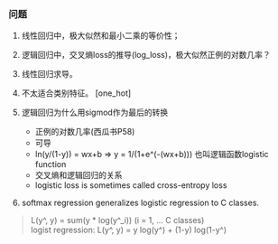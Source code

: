 ### 问题

1. 线性回归中，极大似然和最小二乘的等价性；

2. 逻辑回归中，交叉熵loss的推导(log_loss)，极大似然正例的对数几率？

3. 线性回归求导。

4. 不太适合类别特征。 [one_hot]

5. 逻辑回归为什么用sigmod作为最后的转换
    - 正例的对数几率(西瓜书P58)
    - 可导
    - ln(y/(1-y)) = wx+b    =>  y = 1/(1+e^(-(wx+b))) 也叫逻辑函数logistic function
    - 交叉熵和逻辑回归的关系
    - logistic loss is sometimes called cross-entropy loss
    
6. softmax regression generalizes logistic regression to C classes.
> L(y^, y) = sum(y * log(y^_i)) (i = 1, ... C classes) <br/>
logist regression: L(y^, y) = y log(y^) + (1-y) log(1-y^) 
